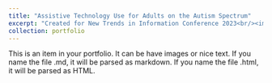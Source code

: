 ```yaml
---
title: "Assistive Technology Use for Adults on the Autism Spectrum"
excerpt: "Created for New Trends in Information Conference 2023<br/><img src='/images/500x300.png'>"
collection: portfolio
---
```


This is an item in your portfolio. It can be have images or nice text. If you name the file .md, it will be parsed as markdown. If you name the file .html, it will be parsed as HTML.